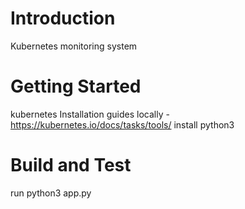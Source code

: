 # Introduction 
Kubernetes monitoring system 

# Getting Started
kubernetes Installation guides locally - https://kubernetes.io/docs/tasks/tools/
install python3 

# Build and Test
run python3 app.py
